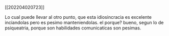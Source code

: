 [[202204020723]]

Lo cual puede llevar al otro punto, que esta idiosincracia es excelente inciandolas pero es pesimo manteniendolas. el porque? bueno, segun lo de psiqueatria, porque son habilidades comunicaticas son pesimas. 